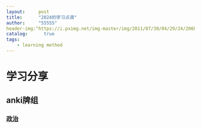 ```yaml
---
layout:     post
title:      "2024的学习点滴"
author:     "55555"
header-img:"https://i.pximg.net/img-master/img/2011/07/30/04/29/24/20684662_p0_master1200.jpg"
catalog:      true
tags:
    - learning method
---
```


# 学习分享

## anki牌组

### [政治](https://ankiweb.net/shared/info/1353295067)




